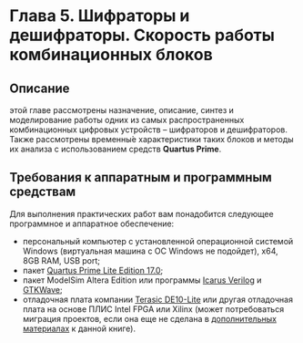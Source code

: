 # Глава 5. Шифраторы и дешифраторы. Скорость работы комбинационных блоков
## Описание
этой главе рассмотрены назначение, описание, синтез и моделирование работы одних из самых распространенных комбинационных цифровых устройств – шифраторов и дешифраторов. Также рассмотрены временны́е характеристики таких блоков и методы их анализа с использованием средств **Quartus Prime**.

## Требования к аппаратным и программным средствам
Для выполнения практических работ вам понадобится следующее программное и аппаратное обеспечение:
- персональный компьютер с установленной операционной системой Windows (виртуальная машина с ОС Windows не подойдет), x64, 8GB RAM, USB port;
- пакет [Quartus Prime Lite Edition 17.0](http://dl.altera.com/?edition=lite);
- пакет ModelSim Altera Edition или программы [Icarus Verilog](https://bleyer.org/icarus/) и [GTKWave](https://gtkwave.sourceforge.net/);
- отладочная плата компании [Terasic DE10-Lite](http://de10-lite.terasic.com) или другая отладочная плата на основе ПЛИС Intel FPGA или Xilinx (может потребоваться миграция проектов, если она еще не сделана в [дополнительных материалах](alt_boards/) к данной книге).